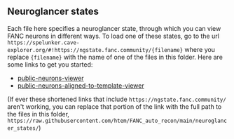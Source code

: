 ## Neuroglancer states

Each file here specifies a neuroglancer state, through which you can view FANC neurons in different ways. To load one of these states, go to the url `https://spelunker.cave-explorer.org/#!https://ngstate.fanc.community/{filename}` where you replace `{filename}` with the name of one of the files in this folder. Here are some links to get you started:

- [public-neurons-viewer](https://spelunker.cave-explorer.org/#!https://ngstate.fanc.community/public-neurons-viewer)
- [public-neurons-aligned-to-template-viewer](https://spelunker.cave-explorer.org/#!https://ngstate.fanc.community/public-neurons-aligned-to-template-viewer)

(If ever these shortened links that include `https://ngstate.fanc.community/` aren't working, you can replace that portion of the link with the full path to the files in this folder, `https://raw.githubusercontent.com/htem/FANC_auto_recon/main/neuroglancer_states/`)
